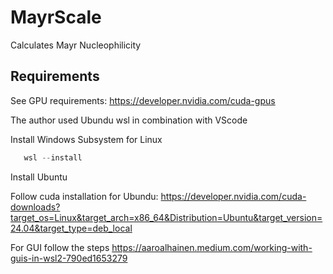 # MayrScale
Calculates Mayr Nucleophilicity

## Requirements
See GPU requirements: https://developer.nvidia.com/cuda-gpus

The author used Ubundu wsl in combination with VScode

Install Windows Subsystem for Linux

```powershell
   wsl --install
 ```
 Install Ubuntu

 Follow cuda installation for Ubundu:
 https://developer.nvidia.com/cuda-downloads?target_os=Linux&target_arch=x86_64&Distribution=Ubuntu&target_version=24.04&target_type=deb_local


For GUI follow the steps
https://aaroalhainen.medium.com/working-with-guis-in-wsl2-790ed1653279